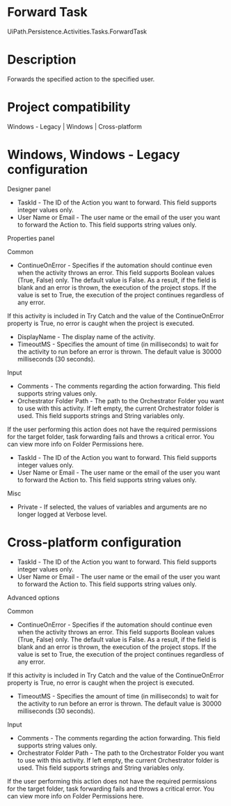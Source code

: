﻿# Forward Task

UiPath.Persistence.Activities.Tasks.ForwardTask

# Description

Forwards the specified action to the specified user.

# Project compatibility

Windows - Legacy | Windows | Cross-platform

# Windows, Windows - Legacy configuration

Designer panel

* TaskId - The ID of the Action you want to forward. This field supports integer values only.
* User Name or Email - The user name or the email of the user you want to forward the Action to. This field supports string values only.

Properties panel

Common

* ContinueOnError - Specifies if the automation should continue even when the activity throws an error. This field supports Boolean values (True, False) only. The default value is False. As a result, if the field is blank and an error is thrown, the execution of the project stops. If the value is set to True, the execution of the project continues regardless of any error.

If this activity is included in Try Catch and the value of the ContinueOnError property is True, no error is caught when the project is executed.

* DisplayName - The display name of the activity.
* TimeoutMS - Specifies the amount of time (in milliseconds) to wait for the activity to run before an error is thrown. The default value is 30000 milliseconds (30 seconds).

Input

* Comments - The comments regarding the action forwarding. This field supports string values only.
* Orchestrator Folder Path - The path to the Orchestrator Folder you want to use with this activity. If left empty, the current Orchestrator folder is used. This field supports strings and String variables only.

If the user performing this action does not have the required permissions for the target folder, task forwarding fails and throws a critical error. You can view more info on Folder Permissions here.

* TaskId - The ID of the Action you want to forward. This field supports integer values only.
* User Name or Email - The user name or the email of the user you want to forward the Action to. This field supports string values only.

Misc

* Private - If selected, the values of variables and arguments are no longer logged at Verbose level.

# Cross-platform configuration

* TaskId - The ID of the Action you want to forward. This field supports integer values only.
* User Name or Email - The user name or the email of the user you want to forward the Action to. This field supports string values only.

Advanced options

Common

* ContinueOnError - Specifies if the automation should continue even when the activity throws an error. This field supports Boolean values (True, False) only. The default value is False. As a result, if the field is blank and an error is thrown, the execution of the project stops. If the value is set to True, the execution of the project continues regardless of any error.

If this activity is included in Try Catch and the value of the ContinueOnError property is True, no error is caught when the project is executed.

* TimeoutMS - Specifies the amount of time (in milliseconds) to wait for the activity to run before an error is thrown. The default value is 30000 milliseconds (30 seconds).

Input

* Comments - The comments regarding the action forwarding. This field supports string values only.
* Orchestrator Folder Path - The path to the Orchestrator Folder you want to use with this activity. If left empty, the current Orchestrator folder is used. This field supports strings and String variables only.

If the user performing this action does not have the required permissions for the target folder, task forwarding fails and throws a critical error. You can view more info on Folder Permissions here.
